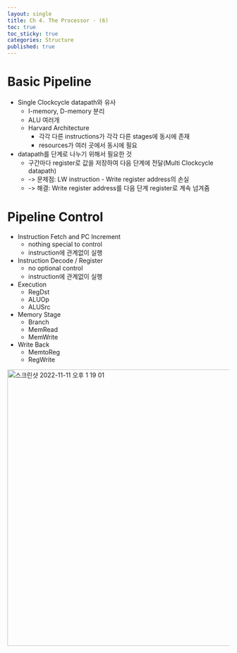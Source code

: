 ```yaml
---
layout: single
title: Ch 4. The Processor - (6)
toc: true
toc_sticky: true
categories: Structure
published: true
---
```


# Basic Pipeline
* Single Clockcycle datapath와 유사
    * I-memory, D-memory 분리
    * ALU 여러개
    * Harvard Architecture
        * 각각 다른 instructions가 각각 다른 stages에 동시에 존재
        * resources가 여러 곳에서 동시에 필요
* datapath를 단계로 나누기 위해서 필요한 것
    * 구간마다 register로 값을 저장하여 다음 단계에 전달(Multi Clockcycle datapath)
    * -> 문제점: LW instruction - Write register address의 손실
    * -> 해결: Write register address를 다음 단계 register로 계속 넘겨줌

# Pipeline Control
* Instruction Fetch and PC Increment 
    * nothing special to control
    * instruction에 관계없이 실행
* Instruction Decode / Register
    * no optional control
    * instruction에 관계없이 실행
* Execution
    * RegDst
    * ALUOp
    * ALUSrc
* Memory Stage
    * Branch
    * MemRead
    * MemWrite
* Write Back
    * MemtoReg
    * RegWrite

<img width="625" alt="스크린샷 2022-11-11 오후 1 19 01" src="https://user-images.githubusercontent.com/63464299/201262915-946d49f7-7ea9-43b7-b09b-fba9ee2c9684.png">


